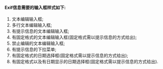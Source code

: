 #### Exif信息需要的输入框样式如下:

1. 文本编辑输入框;
2. 多行文本编辑输入框;
3. 有提示信息的文本编辑输入框;
4. 有固定格式的文本编辑输入框(固定格式需以提示信息的方式给出);
5. 禁止编辑的文本编辑输入框;
6. 有提示信息的下拉菜单;
7. 有固定格式的日期选择框(固定格式需以提示信息的方式给出);
8. 有固定格式以及有日期显示的日期选择框(固定格式需以提示信息的方式给出).
